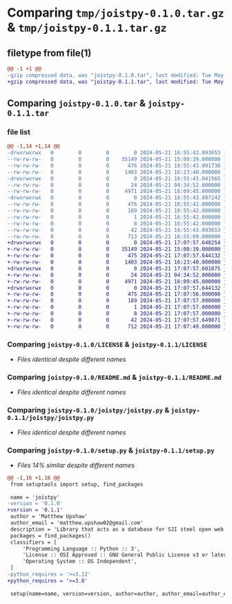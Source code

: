 # Comparing `tmp/joistpy-0.1.0.tar.gz` & `tmp/joistpy-0.1.1.tar.gz`

## filetype from file(1)

```diff
@@ -1 +1 @@
-gzip compressed data, was "joistpy-0.1.0.tar", last modified: Tue May 21 16:55:43 2024, max compression
+gzip compressed data, was "joistpy-0.1.1.tar", last modified: Tue May 21 17:07:57 2024, max compression
```

## Comparing `joistpy-0.1.0.tar` & `joistpy-0.1.1.tar`

### file list

```diff
@@ -1,14 +1,14 @@
-drwxrwxrwx   0        0        0        0 2024-05-21 16:55:43.093653 joistpy-0.1.0/
--rw-rw-rw-   0        0        0    35149 2024-05-21 15:08:39.000000 joistpy-0.1.0/LICENSE
--rw-rw-rw-   0        0        0      476 2024-05-21 16:55:43.091738 joistpy-0.1.0/PKG-INFO
--rw-rw-rw-   0        0        0     1403 2024-05-21 16:23:40.000000 joistpy-0.1.0/README.md
-drwxrwxrwx   0        0        0        0 2024-05-21 16:55:43.041565 joistpy-0.1.0/joistpy/
--rw-rw-rw-   0        0        0       24 2024-05-21 04:34:52.000000 joistpy-0.1.0/joistpy/__init__.py
--rw-rw-rw-   0        0        0     4971 2024-05-21 16:09:45.000000 joistpy-0.1.0/joistpy/joistpy.py
-drwxrwxrwx   0        0        0        0 2024-05-21 16:55:43.087242 joistpy-0.1.0/joistpy.egg-info/
--rw-rw-rw-   0        0        0      476 2024-05-21 16:55:42.000000 joistpy-0.1.0/joistpy.egg-info/PKG-INFO
--rw-rw-rw-   0        0        0      189 2024-05-21 16:55:42.000000 joistpy-0.1.0/joistpy.egg-info/SOURCES.txt
--rw-rw-rw-   0        0        0        1 2024-05-21 16:55:42.000000 joistpy-0.1.0/joistpy.egg-info/dependency_links.txt
--rw-rw-rw-   0        0        0        8 2024-05-21 16:55:42.000000 joistpy-0.1.0/joistpy.egg-info/top_level.txt
--rw-rw-rw-   0        0        0       42 2024-05-21 16:55:43.093653 joistpy-0.1.0/setup.cfg
--rw-rw-rw-   0        0        0      713 2024-05-21 16:55:09.000000 joistpy-0.1.0/setup.py
+drwxrwxrwx   0        0        0        0 2024-05-21 17:07:57.648254 joistpy-0.1.1/
+-rw-rw-rw-   0        0        0    35149 2024-05-21 15:08:39.000000 joistpy-0.1.1/LICENSE
+-rw-rw-rw-   0        0        0      475 2024-05-21 17:07:57.644132 joistpy-0.1.1/PKG-INFO
+-rw-rw-rw-   0        0        0     1403 2024-05-21 16:23:40.000000 joistpy-0.1.1/README.md
+drwxrwxrwx   0        0        0        0 2024-05-21 17:07:57.601875 joistpy-0.1.1/joistpy/
+-rw-rw-rw-   0        0        0       24 2024-05-21 04:34:52.000000 joistpy-0.1.1/joistpy/__init__.py
+-rw-rw-rw-   0        0        0     4971 2024-05-21 16:09:45.000000 joistpy-0.1.1/joistpy/joistpy.py
+drwxrwxrwx   0        0        0        0 2024-05-21 17:07:57.644132 joistpy-0.1.1/joistpy.egg-info/
+-rw-rw-rw-   0        0        0      475 2024-05-21 17:07:56.000000 joistpy-0.1.1/joistpy.egg-info/PKG-INFO
+-rw-rw-rw-   0        0        0      189 2024-05-21 17:07:57.000000 joistpy-0.1.1/joistpy.egg-info/SOURCES.txt
+-rw-rw-rw-   0        0        0        1 2024-05-21 17:07:57.000000 joistpy-0.1.1/joistpy.egg-info/dependency_links.txt
+-rw-rw-rw-   0        0        0        8 2024-05-21 17:07:57.000000 joistpy-0.1.1/joistpy.egg-info/top_level.txt
+-rw-rw-rw-   0        0        0       42 2024-05-21 17:07:57.649871 joistpy-0.1.1/setup.cfg
+-rw-rw-rw-   0        0        0      712 2024-05-21 17:07:49.000000 joistpy-0.1.1/setup.py
```

### Comparing `joistpy-0.1.0/LICENSE` & `joistpy-0.1.1/LICENSE`

 * *Files identical despite different names*

### Comparing `joistpy-0.1.0/README.md` & `joistpy-0.1.1/README.md`

 * *Files identical despite different names*

### Comparing `joistpy-0.1.0/joistpy/joistpy.py` & `joistpy-0.1.1/joistpy/joistpy.py`

 * *Files identical despite different names*

### Comparing `joistpy-0.1.0/setup.py` & `joistpy-0.1.1/setup.py`

 * *Files 14% similar despite different names*

```diff
@@ -1,16 +1,16 @@
 from setuptools import setup, find_packages
 
 name = 'joistpy'
-version = '0.1.0'
+version = '0.1.1'
 author = 'Matthew Upshaw'
 author_email = 'matthew.upshaw02@gmail.com'
 description = 'Library that acts as a database for SJI steel open web bar joist shapes for easy use in structural calculations.'
 packages = find_packages()
 classifiers = [
     'Programming Language :: Python :: 3',
     'License :: OSI Approved :: GNU General Public License v3 or later (GPLv3+)',
     'Operating System :: OS Independent',
 ]
-python_requires = '>=3.12'
+python_requires = '>=3.8'
 
 setup(name=name, version=version, author=author, author_email=author_email, description=description, packages=packages, classifiers=classifiers, python_requires=python_requires)
```

